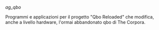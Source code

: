 *ag_qbo*

Programmi e applicazioni per il progetto "Qbo Reloaded" che modifica, anche a livello hardware, l'ormai abbandonato qbo di The Corpora.
